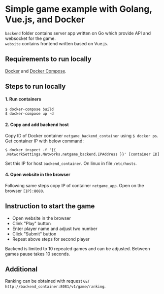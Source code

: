 # Simple game example with Golang, Vue.js, and Docker

`backend` folder contains server app written on Go which provide API and websocket for the game.  
`website` contains frontend written based on Vue.js.

## Requirements to run locally

[Docker](https://docs.docker.com/engine/install/) and [Docker Compose](https://docs.docker.com/compose/install/).

## Steps to run locally

#### 1. Run containers
```
$ docker-compose build
$ docker-compose up -d
```

#### 2. Copy and add backend host

Copy ID of Docker container `netgame_backend_container` using `$ docker ps`. Get container IP with below command:
```
$ docker inspect -f '{{ .NetworkSettings.Networks.netgame_backend.IPAddress }}' [container ID]
```

Set this IP for host `backend_container`. On linux in file `/etc/hosts`.

#### 4. Open website in the browser

Following same steps copy IP of container `netgame_app`. Open on the browser `[IP]:8080`.

## Instruction to start the game

- Open website in the browser
- Clink "Play" button
- Enter player name and adjust two number
- Click "Submit" button
- Repeat above steps for second player

Backend is limited to 10 repeated games and can be adjusted. Between games pause takes 10 seconds.

## Additional

Ranking can be obtained with request `GET http://backend_container:8081/v1/game/ranking`.
